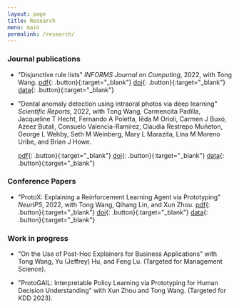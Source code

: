 ```yaml
---
layout: page
title: Research
menu: main
permalink: /research/
---
```

### Journal publications

- "Disjunctive rule lists" *INFORMS Journal on Computing*, 2022, with Tong Wang.
  [pdf](https://pubsonline.informs.org/doi/full/10.1287/ijoc.2022.1242){: .button}{:target="_blank"} [doi](https://doi.org/10.1287/ijoc.2022.1242){: .button}{:target="_blank"} [data](https://zenodo.org/record/6954927){: .button}{:target="_blank"}


- "Dental anomaly detection using intraoral photos via deep learning" *Scientific Reports*, 2022, with Tong Wang, Carmencita Padilla, Jacqueline T Hecht, Fernando A Poletta, Iêda M Orioli, Carmen J Buxó, Azeez Butali, Consuelo Valencia-Ramirez, Claudia Restrepo Muñeton, George L Wehby, Seth M Weinberg, Mary L Marazita, Lina M Moreno Uribe, and Brian J Howe. 

  [pdf](https://www.nature.com/articles/s41598-022-15788-1.pdf){: .button}{:target="_blank"} [doi](https://doi.org/10.1038/s41598-022-17668-0){: .button}{:target="_blank"} [data](https://github.com/rrags/DentalAnomalyDetector){: .button}{:target="_blank"}

### Conference Papers
- "ProtoX: Explaining a Reinforcement Learning Agent via Prototyping" *NeurIPS*, 2022, with Tong Wang, Qihang Lin, and Xun Zhou.
  [pdf](https://arxiv.org/pdf/2211.03162){: .button}{:target="_blank"} [doi](https://doi.org/10.48550/arXiv.2211.03162){: .button}{:target="_blank"} [data](https://github.com/rrags/ProtoX_NeurIPS){: .button}{:target="_blank"}


### Work in progress

- "On the Use of Post-Hoc Explainers for Business Applications" with Tong Wang, Yu (Jeffrey) Hu, and Feng Lu. (Targeted for Management Science).

- "ProtoGAIL: Interpretable Policy Learning via Prototyping for Human Decision Understanding" with Xun Zhou and Tong Wang. (Targeted for KDD 2023). 
